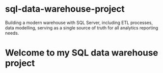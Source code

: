# sql-data-warehouse-project
Building a modern warehouse with SQL Server, including ETL processes, data modelling, serving as a single source of truth for all analytics reporting needs.

# Welcome to my SQL data warehouse project 
